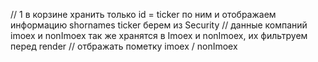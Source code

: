 // 1 в корзине хранить только id = ticker по ним и отображаем информацию shornames ticker берем из Security
// данные компаний imoex и nonImoex так же хранятся в Imoex и nonImoex, их фильтруем перед render
// отбражать пометку imoex / nonImoex